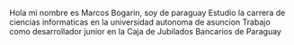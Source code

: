 Hola mi nombre es Marcos Bogarin, soy de paraguay
Estudio la carrera de ciencias informaticas en la universidad autonoma de asuncion
Trabajo como desarrollador junior en la Caja de Jubilados Bancarios de Paraguay
